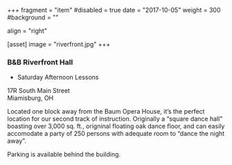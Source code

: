 +++
fragment = "item"
#disabled = true
date = "2017-10-05"
weight = 300
#background = ""

align = "right"

[asset]
image = "riverfront.jpg"
+++

### B&B Riverfront Hall

* Saturday Afternoon Lessons

17R South Main Street  
Miamisburg, OH

Located one block away from the Baum Opera House, it’s the perfect location for our second track of instruction.  Originally a “square dance hall” boasting over 3,000 sq. ft., origninal floating oak dance floor, and can easily accomodate a party of 250 persons with adequate room to “dance the night away”.

Parking is available behind the building.
